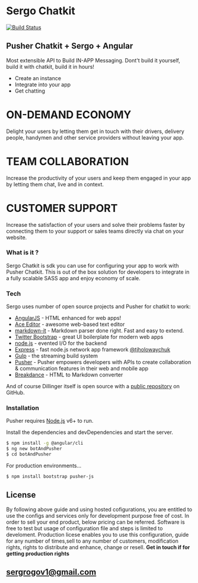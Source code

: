 # Sergo Chatkit

[![Build Status](https://travis-ci.org/joemccann/dillinger.svg?branch=master)](https://travis-ci.org/joemccann/dillinger)

## Pusher Chatkit + Sergo + Angular

Most extensible API to Build IN-APP Messaging. Dont't build it yourself, build it with chatkit, build it in hours!

  - Create an instance
  - Integrate into your app
  - Get chatting

# ON-DEMAND ECONOMY
Delight your users by letting them get in touch with their drivers, delivery people, handymen and other service providers without leaving your app.

# TEAM COLLABORATION
Increase the productivity of your users and keep them engaged in your app by letting them chat, live and in context.

# CUSTOMER SUPPORT
Increase the satisfaction of your users and solve their problems faster by connecting them to your support or sales teams directly via chat on your website.

### What is it ?
Sergo Chatkit is sdk you can use for configuring your app to work with Pusher Chatkit. This is out of the box solution for developers to integrate in a fully scalable SASS app and enjoy economy of scale.

### Tech

Sergo uses number of open source projects and Pusher for chatkit to work:

* [AngularJS] - HTML enhanced for web apps!
* [Ace Editor] - awesome web-based text editor
* [markdown-it] - Markdown parser done right. Fast and easy to extend.
* [Twitter Bootstrap] - great UI boilerplate for modern web apps
* [node.js] - evented I/O for the backend
* [Express] - fast node.js network app framework [@tjholowaychuk]
* [Gulp] - the streaming build system
* [Pusher](https://pusher.com/) - Pusher empowers developers with APIs to create collaboration & communication features in their web and mobile app
* [Breakdance](http://breakdance.io) - HTML to Markdown converter

And of course Dillinger itself is open source with a [public repository][dill]
 on GitHub.

### Installation

Pusher requires [Node.js](https://nodejs.org/) v6+ to run.

Install the dependencies and devDependencies and start the server.

```sh
$ npm install -g @angular/cli
$ ng new botAndPusher
$ cd botAndPusher
```

For production environments...

```sh
$ npm install bootstrap pusher-js
```

License
----
By following above guide and using hosted cofigurations, you are entitled to use the configs and services only for development purpose free of cost. In order to sell your end product, below pricing can be referred. Software is free to test but usage of configuration file and steps is limited to develoment. Production licese enables you to use this configuration, guide for any number of times,sell to any number of customers, modification rights, rights to distribute and enhance, change or resell.
**Get in touch if for getting production rights**
## sergrogov1@gmail.com

   [dill]: <https://github.com/joemccann/dillinger>
   [git-repo-url]: <https://github.com/joemccann/dillinger.git>
   [john gruber]: <http://daringfireball.net>
   [df1]: <http://daringfireball.net/projects/markdown/>
   [markdown-it]: <https://github.com/markdown-it/markdown-it>
   [Ace Editor]: <http://ace.ajax.org>
   [node.js]: <http://nodejs.org>
   [Twitter Bootstrap]: <http://twitter.github.com/bootstrap/>
   [jQuery]: <http://jquery.com>
   [@tjholowaychuk]: <http://twitter.com/tjholowaychuk>
   [express]: <http://expressjs.com>
   [AngularJS]: <http://angularjs.org>
   [Gulp]: <http://gulpjs.com>
